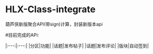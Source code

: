 # HLX-Class-integrate
葫芦侠新版聚合API(带sign)计算，封装新版本api

#目前完成的APi:
<div style="width: 100%; overflow-x:auto;">
|:---:|:---:|
|分区|功能|
|话题|发布帖子|
|话题|发布评论|
|版块|自动签到|
</div>
